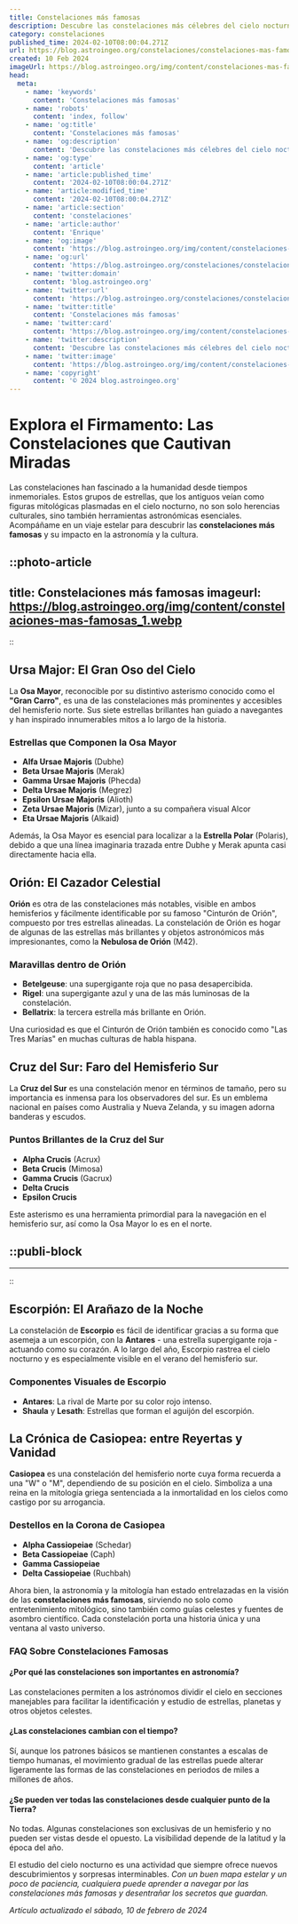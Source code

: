```yaml
---
title: Constelaciones más famosas
description: Descubre las constelaciones más célebres del cielo nocturno y sumérgete en sus historias y mitos milenarios. Guía astral e inspiración estelar.
category: constelaciones
published_time: 2024-02-10T08:00:04.271Z
url: https://blog.astroingeo.org/constelaciones/constelaciones-mas-famosas
created: 10 Feb 2024
imageUrl: https://blog.astroingeo.org/img/content/constelaciones-mas-famosas_1.webp
head:
  meta:
    - name: 'keywords'
      content: 'Constelaciones más famosas'
    - name: 'robots'
      content: 'index, follow'
    - name: 'og:title'
      content: 'Constelaciones más famosas'
    - name: 'og:description'
      content: 'Descubre las constelaciones más célebres del cielo nocturno y sumérgete en sus historias y mitos milenarios. Guía astral e inspiración estelar.'
    - name: 'og:type'
      content: 'article'
    - name: 'article:published_time'
      content: '2024-02-10T08:00:04.271Z'
    - name: 'article:modified_time'
      content: '2024-02-10T08:00:04.271Z'
    - name: 'article:section'
      content: 'constelaciones'
    - name: 'article:author'
      content: 'Enrique'
    - name: 'og:image'
      content: 'https://blog.astroingeo.org/img/content/constelaciones-mas-famosas_1.webp'
    - name: 'og:url'
      content: 'https://blog.astroingeo.org/constelaciones/constelaciones-mas-famosas'
    - name: 'twitter:domain'
      content: 'blog.astroingeo.org'
    - name: 'twitter:url'
      content: 'https://blog.astroingeo.org/constelaciones/constelaciones-mas-famosas'
    - name: 'twitter:title'
      content: 'Constelaciones más famosas'
    - name: 'twitter:card'
      content: 'https://blog.astroingeo.org/img/content/constelaciones-mas-famosas_1.webp'
    - name: 'twitter:description'
      content: 'Descubre las constelaciones más célebres del cielo nocturno y sumérgete en sus historias y mitos milenarios. Guía astral e inspiración estelar.'
    - name: 'twitter:image'
      content: 'https://blog.astroingeo.org/img/content/constelaciones-mas-famosas_1.webp'
    - name: 'copyright'
      content: '© 2024 blog.astroingeo.org'
---
```

# Explora el Firmamento: Las Constelaciones que Cautivan Miradas

Las constelaciones han fascinado a la humanidad desde tiempos inmemoriales. Estos grupos de estrellas, que los antiguos veían como figuras mitológicas plasmadas en el cielo nocturno, no son solo herencias culturales, sino también herramientas astronómicas esenciales. Acompáñame en un viaje estelar para descubrir las **constelaciones más famosas** y su impacto en la astronomía y la cultura.


::photo-article
---
title: Constelaciones más famosas
imageurl: https://blog.astroingeo.org/img/content/constelaciones-mas-famosas_1.webp
---
::


## Ursa Major: El Gran Oso del Cielo

La **Osa Mayor**, reconocible por su distintivo asterismo conocido como el **"Gran Carro"**, es una de las constelaciones más prominentes y accesibles del hemisferio norte. Sus siete estrellas brillantes han guiado a navegantes y han inspirado innumerables mitos a lo largo de la historia.

### Estrellas que Componen la Osa Mayor
- **Alfa Ursae Majoris** (Dubhe)
- **Beta Ursae Majoris** (Merak)
- **Gamma Ursae Majoris** (Phecda)
- **Delta Ursae Majoris** (Megrez)
- **Epsilon Ursae Majoris** (Alioth)
- **Zeta Ursae Majoris** (Mizar), junto a su compañera visual Alcor
- **Eta Ursae Majoris** (Alkaid)

Además, la Osa Mayor es esencial para localizar a la **Estrella Polar** (Polaris), debido a que una línea imaginaria trazada entre Dubhe y Merak apunta casi directamente hacia ella.

## Orión: El Cazador Celestial

**Orión** es otra de las constelaciones más notables, visible en ambos hemisferios y fácilmente identificable por su famoso "Cinturón de Orión", compuesto por tres estrellas alineadas. La constelación de Orión es hogar de algunas de las estrellas más brillantes y objetos astronómicos más impresionantes, como la **Nebulosa de Orión** (M42).

### Maravillas dentro de Orión
- **Betelgeuse**: una supergigante roja que no pasa desapercibida.
- **Rigel**: una supergigante azul y una de las más luminosas de la constelación.
- **Bellatrix**: la tercera estrella más brillante en Orión.

Una curiosidad es que el Cinturón de Orión también es conocido como "Las Tres Marías" en muchas culturas de habla hispana.

## Cruz del Sur: Faro del Hemisferio Sur

La **Cruz del Sur** es una constelación menor en términos de tamaño, pero su importancia es inmensa para los observadores del sur. Es un emblema nacional en países como Australia y Nueva Zelanda, y su imagen adorna banderas y escudos.

### Puntos Brillantes de la Cruz del Sur
- **Alpha Crucis** (Acrux)
- **Beta Crucis** (Mimosa)
- **Gamma Crucis** (Gacrux)
- **Delta Crucis**
- **Epsilon Crucis**

Este asterismo es una herramienta primordial para la navegación en el hemisferio sur, así como la Osa Mayor lo es en el norte.


  ::publi-block
  ---
  ---
  ::
  
  
## Escorpión: El Arañazo de la Noche

La constelación de **Escorpio** es fácil de identificar gracias a su forma que asemeja a un escorpión, con la **Antares** - una estrella supergigante roja - actuando como su corazón. A lo largo del año, Escorpio rastrea el cielo nocturno y es especialmente visible en el verano del hemisferio sur.

### Componentes Visuales de Escorpio
- **Antares**: La rival de Marte por su color rojo intenso.
- **Shaula** y **Lesath**: Estrellas que forman el aguijón del escorpión.

## La Crónica de Casiopea: entre Reyertas y Vanidad

**Casiopea** es una constelación del hemisferio norte cuya forma recuerda a una "W" o "M", dependiendo de su posición en el cielo. Simboliza a una reina en la mitología griega sentenciada a la inmortalidad en los cielos como castigo por su arrogancia.

### Destellos en la Corona de Casiopea
- **Alpha Cassiopeiae** (Schedar)
- **Beta Cassiopeiae** (Caph)
- **Gamma Cassiopeiae**
- **Delta Cassiopeiae** (Ruchbah)

Ahora bien, la astronomía y la mitología han estado entrelazadas en la visión de las **constelaciones más famosas**, sirviendo no solo como entretenimiento mitológico, sino también como guías celestes y fuentes de asombro científico. Cada constelación porta una historia única y una ventana al vasto universo.

### FAQ Sobre Constelaciones Famosas

#### ¿Por qué las constelaciones son importantes en astronomía?
Las constelaciones permiten a los astrónomos dividir el cielo en secciones manejables para facilitar la identificación y estudio de estrellas, planetas y otros objetos celestes.

#### ¿Las constelaciones cambian con el tiempo?
Sí, aunque los patrones básicos se mantienen constantes a escalas de tiempo humanas, el movimiento gradual de las estrellas puede alterar ligeramente las formas de las constelaciones en periodos de miles a millones de años.

#### ¿Se pueden ver todas las constelaciones desde cualquier punto de la Tierra?
No todas. Algunas constelaciones son exclusivas de un hemisferio y no pueden ser vistas desde el opuesto. La visibilidad depende de la latitud y la época del año.

El estudio del cielo nocturno es una actividad que siempre ofrece nuevos descubrimientos y sorpresas interminables. *Con un buen mapa estelar y un poco de paciencia, cualquiera puede aprender a navegar por las constelaciones más famosas y desentrañar los secretos que guardan.*

_Artículo actualizado el sábado, 10 de febrero de 2024_
